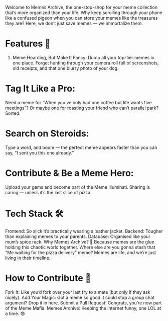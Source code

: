 
Welcome to Memes Archive, the one-stop-shop for your meme collection that’s more organized than your life. Why keep scrolling through your phone like a confused pigeon when you can store your memes like the treasures they are? Here, we don’t just save memes — we immortalize them.

# Features 🎉
1. Meme Hoarding, But Make It Fancy:
Dump all your top-tier memes in one place. Forget hunting through your camera roll full of screenshots, old receipts, and that one blurry photo of your dog.

# Tag It Like a Pro:
Need a meme for “When you’ve only had one coffee but life wants five meetings”? Or maybe one for roasting your friend who can’t parallel park? Sorted.

# Search on Steroids:
Type a word, and boom — the perfect meme appears faster than you can say, “I sent you this one already.”

# Contribute & Be a Meme Hero:
Upload your gems and become part of the Meme Illuminati. Sharing is caring — unless it’s the last slice of pizza.

# Tech Stack 🛠️
Frontend: So slick it’s practically wearing a leather jacket.
Backend: Tougher than explaining memes to your parents.
Database: Organised like your mum’s spice rack.
Why Memes Archive? 🤔
Because memes are the glue holding this chaotic world together. Where else are you gonna stash that “Me waiting for the pizza delivery” meme? Memes are life, and we’re just living in their timeline.

# How to Contribute 🚀
Fork It: Like you’d fork over your last fry to a mate (but only if they ask nicely).
Add Your Magic: Got a meme so good it could stop a group chat argument? Drop it in here.
Submit a Pull Request: Congrats, you’re now part of the Meme Mafia.
Memes Archive: Keeping the internet funny, one LOL at a time. 😎

